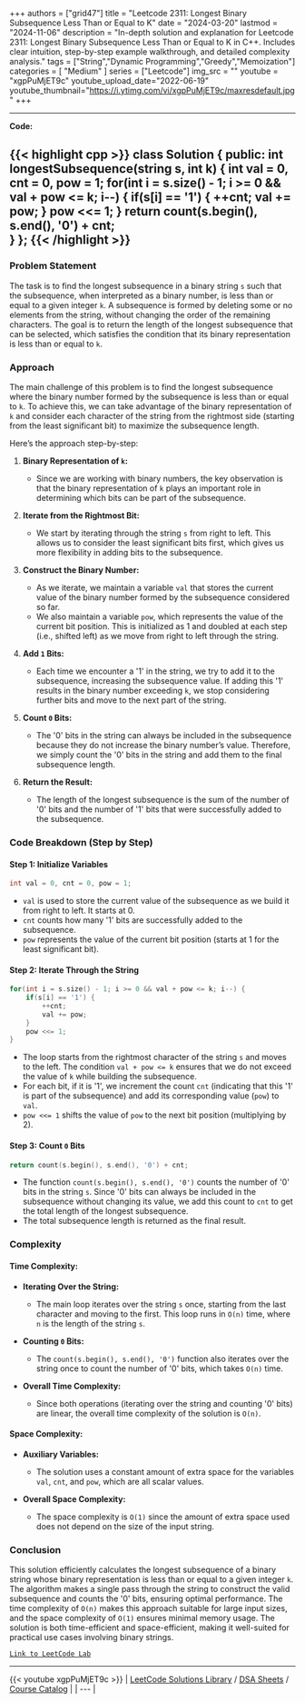 
+++
authors = ["grid47"]
title = "Leetcode 2311: Longest Binary Subsequence Less Than or Equal to K"
date = "2024-03-20"
lastmod = "2024-11-06"
description = "In-depth solution and explanation for Leetcode 2311: Longest Binary Subsequence Less Than or Equal to K in C++. Includes clear intuition, step-by-step example walkthrough, and detailed complexity analysis."
tags = ["String","Dynamic Programming","Greedy","Memoization"]
categories = [
    "Medium"
]
series = ["Leetcode"]
img_src = ""
youtube = "xgpPuMjET9c"
youtube_upload_date="2022-06-19"
youtube_thumbnail="https://i.ytimg.com/vi/xgpPuMjET9c/maxresdefault.jpg"
+++



---
**Code:**

{{< highlight cpp >}}
class Solution {
public:
    int longestSubsequence(string s, int k) {
        int val = 0, cnt = 0, pow = 1;
        for(int i = s.size() - 1; i >= 0 && val + pow <= k; i--) {
            if(s[i] == '1') {
                ++cnt;
                val += pow;
            }
            pow <<= 1;
        }
        return count(s.begin(), s.end(), '0') + cnt;  
    }
};
{{< /highlight >}}
---

### Problem Statement

The task is to find the longest subsequence in a binary string `s` such that the subsequence, when interpreted as a binary number, is less than or equal to a given integer `k`. A subsequence is formed by deleting some or no elements from the string, without changing the order of the remaining characters. The goal is to return the length of the longest subsequence that can be selected, which satisfies the condition that its binary representation is less than or equal to `k`.

### Approach

The main challenge of this problem is to find the longest subsequence where the binary number formed by the subsequence is less than or equal to `k`. To achieve this, we can take advantage of the binary representation of `k` and consider each character of the string from the rightmost side (starting from the least significant bit) to maximize the subsequence length.

Here’s the approach step-by-step:

1. **Binary Representation of `k`:**
   - Since we are working with binary numbers, the key observation is that the binary representation of `k` plays an important role in determining which bits can be part of the subsequence.

2. **Iterate from the Rightmost Bit:**
   - We start by iterating through the string `s` from right to left. This allows us to consider the least significant bits first, which gives us more flexibility in adding bits to the subsequence.
   
3. **Construct the Binary Number:**
   - As we iterate, we maintain a variable `val` that stores the current value of the binary number formed by the subsequence considered so far.
   - We also maintain a variable `pow`, which represents the value of the current bit position. This is initialized as 1 and doubled at each step (i.e., shifted left) as we move from right to left through the string.

4. **Add `1` Bits:**
   - Each time we encounter a '1' in the string, we try to add it to the subsequence, increasing the subsequence value. If adding this '1' results in the binary number exceeding `k`, we stop considering further bits and move to the next part of the string.

5. **Count `0` Bits:**
   - The '0' bits in the string can always be included in the subsequence because they do not increase the binary number’s value. Therefore, we simply count the '0' bits in the string and add them to the final subsequence length.

6. **Return the Result:**
   - The length of the longest subsequence is the sum of the number of '0' bits and the number of '1' bits that were successfully added to the subsequence.

### Code Breakdown (Step by Step)

#### Step 1: Initialize Variables

```cpp
int val = 0, cnt = 0, pow = 1;
```

- `val` is used to store the current value of the subsequence as we build it from right to left. It starts at 0.
- `cnt` counts how many '1' bits are successfully added to the subsequence.
- `pow` represents the value of the current bit position (starts at 1 for the least significant bit).

#### Step 2: Iterate Through the String

```cpp
for(int i = s.size() - 1; i >= 0 && val + pow <= k; i--) {
    if(s[i] == '1') {
        ++cnt;
        val += pow;
    }
    pow <<= 1;
}
```

- The loop starts from the rightmost character of the string `s` and moves to the left. The condition `val + pow <= k` ensures that we do not exceed the value of `k` while building the subsequence.
- For each bit, if it is '1', we increment the count `cnt` (indicating that this '1' is part of the subsequence) and add its corresponding value (`pow`) to `val`.
- `pow <<= 1` shifts the value of `pow` to the next bit position (multiplying by 2).

#### Step 3: Count `0` Bits

```cpp
return count(s.begin(), s.end(), '0') + cnt;
```

- The function `count(s.begin(), s.end(), '0')` counts the number of '0' bits in the string `s`. Since '0' bits can always be included in the subsequence without changing its value, we add this count to `cnt` to get the total length of the longest subsequence.
- The total subsequence length is returned as the final result.

### Complexity

#### Time Complexity:
- **Iterating Over the String:**
  - The main loop iterates over the string `s` once, starting from the last character and moving to the first. This loop runs in `O(n)` time, where `n` is the length of the string `s`.
  
- **Counting `0` Bits:**
  - The `count(s.begin(), s.end(), '0')` function also iterates over the string once to count the number of '0' bits, which takes `O(n)` time.
  
- **Overall Time Complexity:**
  - Since both operations (iterating over the string and counting '0' bits) are linear, the overall time complexity of the solution is `O(n)`.

#### Space Complexity:
- **Auxiliary Variables:**
  - The solution uses a constant amount of extra space for the variables `val`, `cnt`, and `pow`, which are all scalar values.
  
- **Overall Space Complexity:**
  - The space complexity is `O(1)` since the amount of extra space used does not depend on the size of the input string.

### Conclusion

This solution efficiently calculates the longest subsequence of a binary string whose binary representation is less than or equal to a given integer `k`. The algorithm makes a single pass through the string to construct the valid subsequence and counts the '0' bits, ensuring optimal performance. The time complexity of `O(n)` makes this approach suitable for large input sizes, and the space complexity of `O(1)` ensures minimal memory usage. The solution is both time-efficient and space-efficient, making it well-suited for practical use cases involving binary strings.

[`Link to LeetCode Lab`](https://leetcode.com/problems/longest-binary-subsequence-less-than-or-equal-to-k/description/)

---
{{< youtube xgpPuMjET9c >}}
| [LeetCode Solutions Library](https://grid47.xyz/leetcode/) / [DSA Sheets](https://grid47.xyz/sheets/) / [Course Catalog](https://grid47.xyz/courses/) |
| --- |
